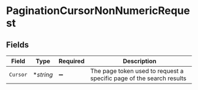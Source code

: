 # PaginationCursorNonNumericRequest


## Fields

| Field                                                                | Type                                                                 | Required                                                             | Description                                                          |
| -------------------------------------------------------------------- | -------------------------------------------------------------------- | -------------------------------------------------------------------- | -------------------------------------------------------------------- |
| `Cursor`                                                             | **string*                                                            | :heavy_minus_sign:                                                   | The page token used to request a specific page of the search results |